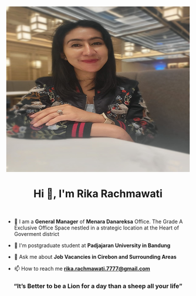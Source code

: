 <p align="center">
  <img src="rika.jpeg" width="500px" height="450px" >
</p>

<h1 align="center">Hi 👋, I'm Rika Rachmawati </h1>
<br>

- 🏢 I am a **General Manager** of **Menara Danareksa** Office. The Grade A Exclusive Office Space nestled in a strategic location at the Heart of Goverment district

- 🌱 I'm postgraduate student at **Padjajaran University in Bandung**

- 💬 Ask me about **Job Vacancies in Cirebon and Surrounding Areas**
  
- 📫 How to reach me **rika.rachmawati.7777@gmail.com**
  
<h3 align="center"> “It’s Better to be a Lion for a day than a sheep all your life” </h3>

